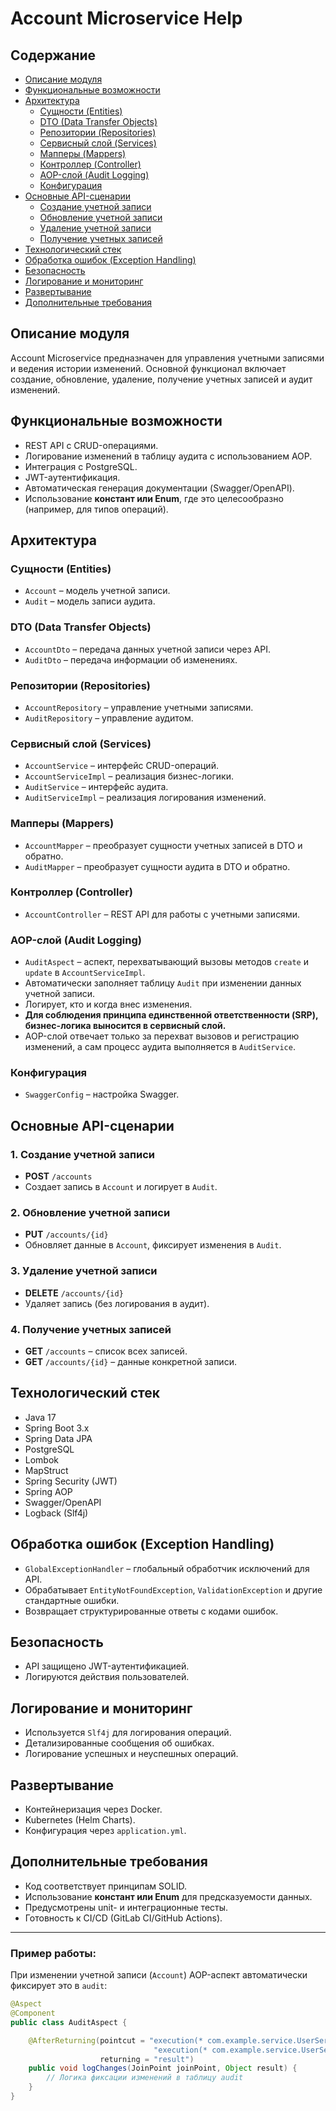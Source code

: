 # Account Microservice Help

## Содержание

- [Описание модуля](#описание-модуля)
- [Функциональные возможности](#функциональные-возможности)
- [Архитектура](#архитектура)
  - [Сущности (Entities)](#сущности-entities)
  - [DTO (Data Transfer Objects)](#dto-data-transfer-objects)
  - [Репозитории (Repositories)](#репозитории-repositories)
  - [Сервисный слой (Services)](#сервисный-слой-services)
  - [Мапперы (Mappers)](#мапперы-mappers)
  - [Контроллер (Controller)](#контроллер-controller)
  - [AOP-слой (Audit Logging)](#aop-слой-audit-logging)
  - [Конфигурация](#конфигурация)
- [Основные API-сценарии](#основные-api-сценарии)
  - [Создание учетной записи](#1-создание-учетной-записи)
  - [Обновление учетной записи](#2-обновление-учетной-записи)
  - [Удаление учетной записи](#3-удаление-учетной-записи)
  - [Получение учетных записей](#4-получение-учетных-записей)
- [Технологический стек](#технологический-стек)
- [Обработка ошибок (Exception Handling)](#обработка-ошибок-exception-handling)
- [Безопасность](#безопасность)
- [Логирование и мониторинг](#логирование-и-мониторинг)
- [Развертывание](#развертывание)
- [Дополнительные требования](#дополнительные-требования)

## Описание модуля

Account Microservice предназначен для управления учетными записями и ведения истории изменений. Основной функционал включает создание, обновление, удаление, получение учетных записей и аудит изменений.

## Функциональные возможности

- REST API с CRUD-операциями.
- Логирование изменений в таблицу аудита с использованием AOP.
- Интеграция с PostgreSQL.
- JWT-аутентификация.
- Автоматическая генерация документации (Swagger/OpenAPI).
- Использование **констант или Enum**, где это целесообразно (например, для типов операций).

## Архитектура

### Сущности (Entities)

- `Account` – модель учетной записи.
- `Audit` – модель записи аудита.

### DTO (Data Transfer Objects)

- `AccountDto` – передача данных учетной записи через API.
- `AuditDto` – передача информации об изменениях.

### Репозитории (Repositories)

- `AccountRepository` – управление учетными записями.
- `AuditRepository` – управление аудитом.

### Сервисный слой (Services)

- `AccountService` – интерфейс CRUD-операций.
- `AccountServiceImpl` – реализация бизнес-логики.
- `AuditService` – интерфейс аудита.
- `AuditServiceImpl` – реализация логирования изменений.

### Мапперы (Mappers)

- `AccountMapper` – преобразует сущности учетных записей в DTO и обратно.
- `AuditMapper` – преобразует сущности аудита в DTO и обратно.

### Контроллер (Controller)

- `AccountController` – REST API для работы с учетными записями.

### AOP-слой (Audit Logging)

- `AuditAspect` – аспект, перехватывающий вызовы методов `create` и `update` в `AccountServiceImpl`.
- Автоматически заполняет таблицу `Audit` при изменении данных учетной записи.
- Логирует, кто и когда внес изменения.
- **Для соблюдения принципа единственной ответственности (SRP), бизнес-логика выносится в сервисный слой.**
- AOP-слой отвечает только за перехват вызовов и регистрацию изменений, а сам процесс аудита выполняется в `AuditService`.

### Конфигурация

- `SwaggerConfig` – настройка Swagger.

## Основные API-сценарии

### 1. Создание учетной записи

- **POST** `/accounts`
- Создает запись в `Account` и логирует в `Audit`.

### 2. Обновление учетной записи

- **PUT** `/accounts/{id}`
- Обновляет данные в `Account`, фиксирует изменения в `Audit`.

### 3. Удаление учетной записи

- **DELETE** `/accounts/{id}`
- Удаляет запись (без логирования в аудит).

### 4. Получение учетных записей

- **GET** `/accounts` – список всех записей.
- **GET** `/accounts/{id}` – данные конкретной записи.

## Технологический стек

- Java 17
- Spring Boot 3.x
- Spring Data JPA
- PostgreSQL
- Lombok
- MapStruct
- Spring Security (JWT)
- Spring AOP
- Swagger/OpenAPI
- Logback (Slf4j)

## Обработка ошибок (Exception Handling)

- `GlobalExceptionHandler` – глобальный обработчик исключений для API.
- Обрабатывает `EntityNotFoundException`, `ValidationException` и другие стандартные ошибки.
- Возвращает структурированные ответы с кодами ошибок.

## Безопасность

- API защищено JWT-аутентификацией.
- Логируются действия пользователей.

## Логирование и мониторинг

- Используется `Slf4j` для логирования операций.
- Детализированные сообщения об ошибках.
- Логирование успешных и неуспешных операций.

## Развертывание

- Контейнеризация через Docker.
- Kubernetes (Helm Charts).
- Конфигурация через `application.yml`.

## Дополнительные требования

- Код соответствует принципам SOLID.
- Использование **констант или Enum** для предсказуемости данных.
- Предусмотрены unit- и интеграционные тесты.
- Готовность к CI/CD (GitLab CI/GitHub Actions).

---


### Пример работы:
При изменении учетной записи (`Account`) AOP-аспект автоматически фиксирует это в `audit`:
```java
@Aspect
@Component
public class AuditAspect {

    @AfterReturning(pointcut = "execution(* com.example.service.UserServiceImpl.create(..)) || " +
                                "execution(* com.example.service.UserServiceImpl.update(..))",
                    returning = "result")
    public void logChanges(JoinPoint joinPoint, Object result) {
        // Логика фиксации изменений в таблицу audit
    }
}
